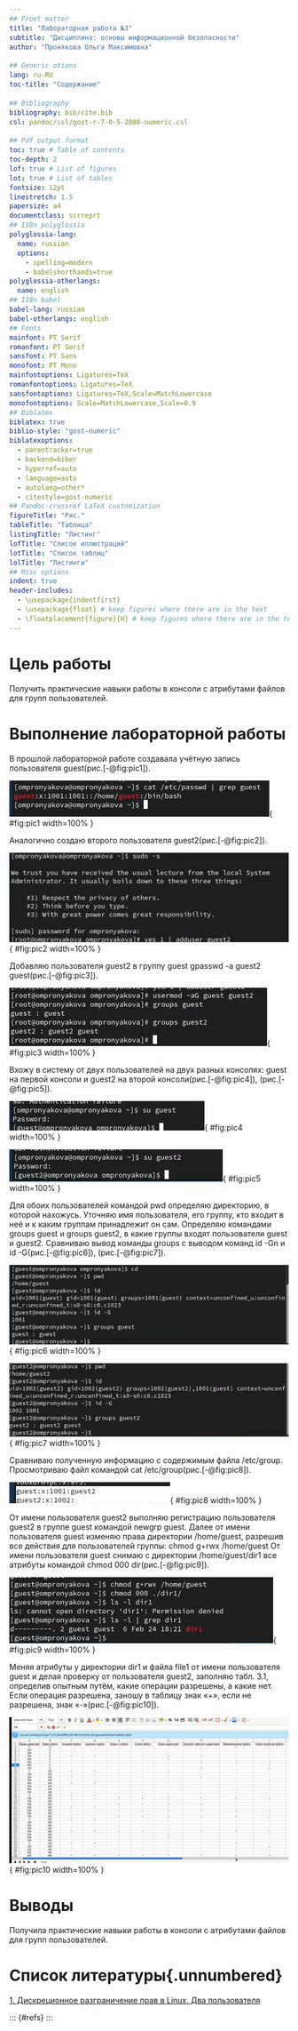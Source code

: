 ```yaml
---
## Front matter
title: "Лабораторная работа №3"
subtitle: "Дисциплина: основы информационной безопасности"
author: "Пронякова Ольга Максимовна"

## Generic otions
lang: ru-RU
toc-title: "Содержание"

## Bibliography
bibliography: bib/cite.bib
csl: pandoc/csl/gost-r-7-0-5-2008-numeric.csl

## Pdf output format
toc: true # Table of contents
toc-depth: 2
lof: true # List of figures
lot: true # List of tables
fontsize: 12pt
linestretch: 1.5
papersize: a4
documentclass: scrreprt
## I18n polyglossia
polyglossia-lang:
  name: russian
  options:
	- spelling=modern
	- babelshorthands=true
polyglossia-otherlangs:
  name: english
## I18n babel
babel-lang: russian
babel-otherlangs: english
## Fonts
mainfont: PT Serif
romanfont: PT Serif
sansfont: PT Sans
monofont: PT Mono
mainfontoptions: Ligatures=TeX
romanfontoptions: Ligatures=TeX
sansfontoptions: Ligatures=TeX,Scale=MatchLowercase
monofontoptions: Scale=MatchLowercase,Scale=0.9
## Biblatex
biblatex: true
biblio-style: "gost-numeric"
biblatexoptions:
  - parentracker=true
  - backend=biber
  - hyperref=auto
  - language=auto
  - autolang=other*
  - citestyle=gost-numeric
## Pandoc-crossref LaTeX customization
figureTitle: "Рис."
tableTitle: "Таблица"
listingTitle: "Листинг"
lofTitle: "Список иллюстраций"
lotTitle: "Список таблиц"
lolTitle: "Листинги"
## Misc options
indent: true
header-includes:
  - \usepackage{indentfirst}
  - \usepackage{float} # keep figures where there are in the text
  - \floatplacement{figure}{H} # keep figures where there are in the text
---
```


# Цель работы

Получить практические навыки работы в консоли с атрибутами файлов для групп пользователей.

# Выполнение лабораторной работы

В прошлой лабораторной работе создавала учётную запись пользователя guest(рис.[-@fig:pic1]).

![Проверка наличия учетной записи](image/pic1.jpeg){ #fig:pic1 width=100% }

Аналогично создаю второго пользователя guest2(рис.[-@fig:pic2]).

![Создание новой учетной записи](image/pic2.jpeg){ #fig:pic2 width=100% }

Добавляю пользователя guest2 в группу guest gpasswd -a guest2 guest(рис.[-@fig:pic3]). 

![Добавление пользователя guest2 в группу](image/pic3.jpeg){ #fig:pic3 width=100% }

Вхожу в систему от двух пользователей на двух разных консолях: guest на первой консоли и guest2 на второй консоли(рис.[-@fig:pic4]), (рис.[-@fig:pic5]).

![Вход  в систему как guest](image/pic4.jpeg){ #fig:pic4 width=100% }

![Вход в систему как guest2](image/pic5.jpeg){ #fig:pic5 width=100% }

Для обоих пользователей командой pwd определяю директорию, в которой нахожусь. Уточняю имя пользователя, его группу, кто входит в неё и к каким группам принадлежит он сам. Определяю командами groups guest и groups guest2, в какие группы входят пользователи guest и guest2. Сравниваю вывод команды groups с выводом команд id -Gn и id -G(рис.[-@fig:pic6]), (рис.[-@fig:pic7]).

![Определение директории для guest](image/pic6.jpeg){ #fig:pic6 width=100% }

![Определение директории для guest2](image/pic7.jpeg){ #fig:pic7 width=100% }

Сравниваю полученную информацию с содержимым файла /etc/group. Просмотриваю файл командой
cat /etc/group(рис.[-@fig:pic8]).

![Просмотр файл](image/pic8.jpeg){ #fig:pic8 width=100% }

От имени пользователя guest2 выполняю регистрацию пользователя guest2 в группе guest командой
newgrp guest. Далее от имени пользователя guest изменяю права директории /home/guest,
разрешив все действия для пользователей группы:
chmod g+rwx /home/guest
От имени пользователя guest снимаю с директории /home/guest/dir1 все атрибуты командой
chmod 000 dir(рис.[-@fig:pic9]).

![Изменяю права директории](image/pic9.jpeg){ #fig:pic9 width=100% }

Меняя атрибуты у директории dir1 и файла file1 от имени пользователя guest и делая проверку от пользователя guest2, заполняю табл. 3.1, определив опытным путём, какие операции разрешены, а какие нет. Если операция разрешена, заношу в таблицу знак «+», если не разрешена,
знак «-»(рис.[-@fig:pic10]).

![Заполнение таблицы](image/pic10.jpeg){ #fig:pic10 width=100% }


# Выводы

Получила практические навыки работы в консоли с атрибутами файлов для групп пользователей.

# Список литературы{.unnumbered}

[1. Дискреционное разграничение прав в Linux. Два пользователя](https://esystem.rudn.ru/pluginfile.php/2293714/mod_resource/content/4/003-lab_discret_2users.pdf)

::: {#refs}
:::

